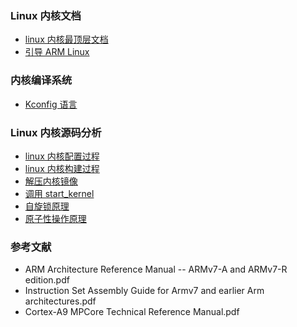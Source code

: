### Linux 内核文档
- [linux 内核最顶层文档](./linux%20内核最顶层文档.md)
- [引导 ARM Linux](./引导%20ARM%20Linux.md)

### 内核编译系统
- [Kconfig 语言](./Kconfig%20语言.md)

### Linux 内核源码分析
- [linux 内核配置过程](./linux%20内核配置过程.md)
- [linux 内核构建过程](./linux%20内核构建过程.md)
- [解压内核镜像](./解压内核镜像.md)
- [调用 start_kernel](./调用%20start_kernel.md)
- [自旋锁原理](./自旋锁原理.md)
- [原子性操作原理](./原子性操作原理.md)

### 参考文献
- ARM Architecture Reference Manual -- ARMv7-A and ARMv7-R edition.pdf
- Instruction Set Assembly Guide for Armv7 and earlier Arm architectures.pdf
- Cortex-A9 MPCore Technical Reference Manual.pdf